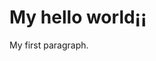 
<!DOCTYPE html>
<html>
<head>
<title>Page Title</title>
</head>
<body>

<h1>My hello world¡¡</h1>
<p>My first paragraph.</p>

</body>
</html>
